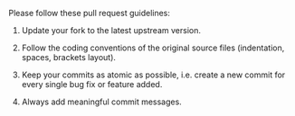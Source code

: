 Please follow these pull request guidelines:

1. Update your fork to the latest upstream version.

2. Follow the coding conventions of the original source files (indentation, spaces, brackets layout).

3. Keep your commits as atomic as possible, i.e. create a new commit for every single bug fix or feature added.

4. Always add meaningful commit messages.